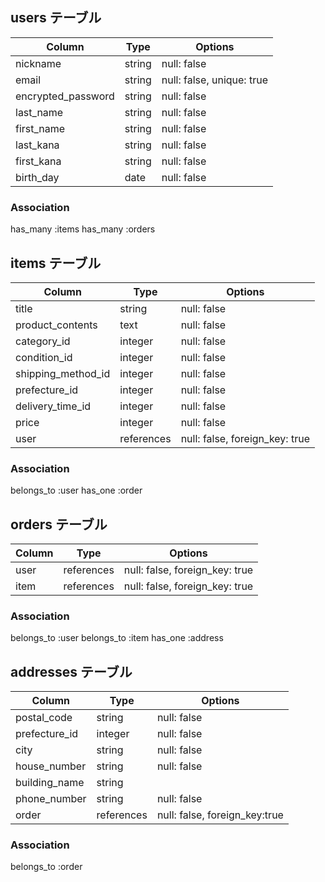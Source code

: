## users テーブル

| Column             | Type    | Options     |
| ------------------ | ------  | ----------- |
| nickname           | string  | null: false |
| email              | string  | null: false, unique: true|
| encrypted_password | string  | null: false |
| last_name          | string  | null: false |
| first_name         | string  | null: false |
| last_kana          | string  | null: false |
| first_kana         | string  | null: false |
| birth_day          | date    | null: false |

### Association
has_many :items
has_many :orders

## items テーブル

| Column             | Type       | Options     |
| ------------------ | ---------- | ----------- |
| title              | string     | null: false |
| product_contents   | text       | null: false |
| category_id        | integer    | null: false |
| condition_id       | integer    | null: false |
| shipping_method_id | integer    | null: false |
| prefecture_id      | integer    | null: false |
| delivery_time_id   | integer    | null: false |
| price              | integer    | null: false |
| user               | references | null: false, foreign_key: true |

### Association
belongs_to :user
has_one :order


## orders テーブル

| Column     | Type       | Options     |
| ---------- | ---------- | ----------- |
| user       | references | null: false, foreign_key: true |
| item       | references | null: false, foreign_key: true |

### Association
belongs_to :user
belongs_to :item
has_one :address


## addresses テーブル

| Column       | Type       | Options     |
| ----------   | ---------- | ----------- |
| postal_code  | string     | null: false |
| prefecture_id| integer    | null: false |
| city         | string     | null: false |
| house_number | string     | null: false |
| building_name| string     |             |
| phone_number | string     | null: false |
| order        | references | null: false, foreign_key:true |


### Association
belongs_to :order